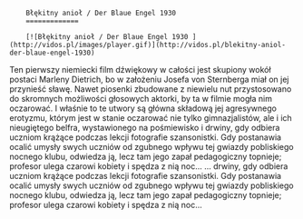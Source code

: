 
        Błękitny anioł / Der Blaue Engel 1930 
        =============
        
        [![Błękitny anioł / Der Blaue Engel 1930 ](http://vidos.pl/images/player.gif)](http://vidos.pl/blekitny-aniol-der-blaue-engel-1930)
        
        
 Ten pierwszy niemiecki film dźwiękowy w całości jest skupiony wokół postaci Marleny Dietrich, bo w założeniu Josefa von Sternberga miał on jej przynieść sławę. Nawet piosenki zbudowane z niewielu nut przystosowano do skromnych możliwości głosowych aktorki, by ta w filmie mogła nim oczarować. I właśnie to te utwory są główna składową jej agresywnego erotyzmu, którym jest w stanie oczarować nie tylko gimnazjalistów, ale i ich nieugiętego belfra, wystawionego na pośmiewisko i drwiny, gdy odbiera uczniom krążące podczas lekcji fotografie szansonistki. Gdy postanawia ocalić umysły swych uczniów od zgubnego wpływu tej gwiazdy pobliskiego nocnego klubu, odwiedza ją, lecz tam jego zapał pedagogiczny topnieje; profesor ulega czarowi kobiety i spędza z nią noc...  ... drwiny, gdy odbiera uczniom krążące podczas lekcji fotografie szansonistki. Gdy postanawia ocalić umysły swych uczniów od zgubnego wpływu tej gwiazdy pobliskiego nocnego klubu, odwiedza ją, lecz tam jego zapał pedagogiczny topnieje; profesor ulega czarowi kobiety i spędza z nią noc...
    